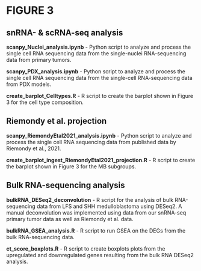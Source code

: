 # FIGURE 3

## snRNA- & scRNA-seq analysis

**scanpy_Nuclei_analysis.ipynb** - Python script to analyze and process the single cell RNA sequencing data from the single-nuclei RNA-sequencing data from primary tumors.

**scanpy_PDX_analysis.ipynb** - Python script to analyze and process the single cell RNA sequencing data from the single-cell RNA-sequencing data from PDX models.

**create_barplot_Celltypes.R** - R script to create the barplot shown in Figure 3 for the cell type composition.

## Riemondy et al. projection

**scanpy_RiemondyEtal2021_analysis.ipynb** - Python script to analyze and process the single cell RNA sequencing data from published data by Riemondy et al., 2021. 

**create_barplot_ingest_RiemondyEtal2021_projection.R** - R script to create the barplot shown in Figure 3 for the MB subgroups.

## Bulk RNA-sequencing analysis

**bulkRNA_DESeq2_deconvolution** - R script for the analysis of bulk RNA-sequencing data from LFS and SHH medulloblastoma using DESeq2. A manual deconvolution was implemented using data from our snRNA-seq primary tumor data as well as Riemondy et al. data.

**bulkRNA_GSEA_analysis.R** - R script to run GSEA on the DEGs from the bulk RNA-sequencing data.

**ct_score_boxplots.R** - R script to create boxplots plots from the upregulated and downregulated genes resulting from the bulk RNA DESeq2 analysis.


